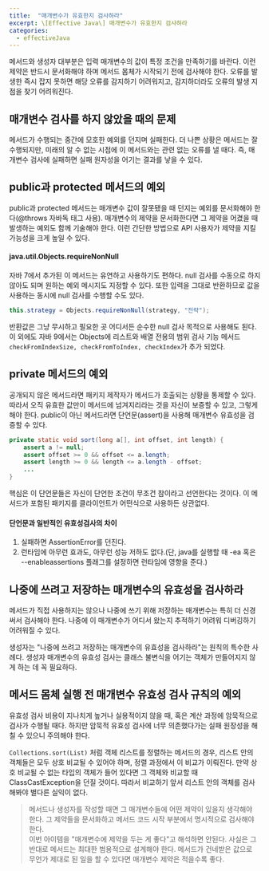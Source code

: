 ```yaml
---
title:  "매개변수가 유효한지 검사하라"
excerpt: \[Effective Java\] 매개변수가 유효한지 검사하라
categories:
  - effectiveJava
---
```


메서드와 생성자 대부분은 입력 매개변수의 값이 특정 조건을 만족하기를 바란다. 이런 제약은 반드시 문서화해야 하며 메서드 몸체가 시작되기 전에 검사해야 한다. 오류를 발생한 즉시 잡지 못하면 해당 오류를 감지하기 어려워지고, 감지하더라도 오류의 발생 지점을 찾기 어려워진다.

## 매개변수 검사를 하지 않았을 때의 문제
메서드가 수행되는 중간에 모호한 예외를 던지며 실패한다. 더 나쁜 상황은 메서드는 잘 수행되지만, 미래의 알 수 없는 시점에 이 메서드와는 관련 없는 오류를 낼 때다. 즉, 매개변수 검사에 실패하면 실패 원자성을 어기는 결과를 낳을 수 있다.

## public과 protected 메서드의 예외
public과 protected 메서드는 매개변수 값이 잘못됐을 때 던지는 예외를 문서화해야 한다(@throws 자바독 태그 사용). 매개변수의 제약을 문서화한다면 그 제약을 어겼을 때 발생하는 예외도 함께 기술해야 한다. 이런 간단한 방법으로 API 사용자가 제약을 지킬 가능성을 크게 높일 수 있다.  

#### java.util.Objects.requireNonNull
자바 7에서 추가된 이 메서드는 유연하고 사용하기도 편하다. null 검사를 수동으로 하지 않아도 되며 원하는 예외 메시지도 지정할 수 있다. 또한 입력을 그대로 반환하므로 값을 사용하는 동시에 null 검사를 수행할 수도 있다.

  
```java
this.strategy = Objects.requireNonNull(strategy, "전략");
```  

반환값은 그냥 무시하고 필요한 곳 어디서든 순수한 null 검사 목적으로 사용해도 된다. 이 외에도 자바 9에서는 Objects에 리스트와 배열 전용의 범위 검사 기능 메서드 `checkFromIndexSize, checkFromToIndex, checkIndex`가 추가 되었다.

## private 메서드의 예외
공개되지 않은 메서드라면 패키지 제작자가 메서드가 호출되는 상황을 통제할 수 있다. 따라서 오직 유효한 값만이 메서드에 넘겨지리라는 것을 자신이 보증할 수 있고, 그렇게 해야 한다. public이 아닌 메서드라면 단언문(assert)을 사용해 매개변수 유효성을 검증할 수 있다.

  
```java
private static void sort(long a[], int offset, int length) {
	assert a != null;
	assert offset >= 0 && offset <= a.length;
	assert length >= 0 && length <= a.length - offset;
	...
}
```  
핵심은 이 단언문들은 자신이 단언한 조건이 무조건 참이라고 선언한다는 것이다. 이 메서드가 포함된 패키지를 클라이언트가 어떤식으로 사용하든 상관없다. 

#### 단언문과 일반적인 유효성검사의 차이
1. 실패하면 AssertionError를 던진다.
2. 런타임에 아무런 효과도, 아무런 성능 저하도 없다.(단, java를 실행할 때 -ea 혹은 --enableassertions 플래그를 설정하면 런타임에 영향을 준다.)


## 나중에 쓰려고 저장하는 매개변수의 유효성을 검사하라
메서드가 직접 사용하지는 않으나 나중에 쓰기 위해 저장하는 매개변수는 특히 더 신경 써서 검사해야 한다. 나중에 이 매개변수가 어디서 왔는지 추적하기 어려워 디버깅하기 어려워질 수 있다.  

생성자는 "나중에 쓰려고 저장하는 매개변수의 유효성을 검사하라"는 원칙의 특수한 사례다. 생성자 매개변수의 유효성 검사는 클래스 불변식을 어기는 객체가 만들어지지 않게 하는 데 꼭 필요하다.  


## 메서드 몸체 실행 전 매개변수 유효성 검사 규칙의 예외
유효성 검사 비용이 지나치게 높거나 실용적이지 않을 때, 혹은 계산 과정에 암묵적으로 검사가 수행될 때다. 하지만 암묵적 유효성 검사에 너무 의존했다가는 실패 원장성을 해칠 수 있으니 주의해야 한다.  

`Collections.sort(List)` 처럼 객체 리스트를 정렬하는 메서드의 경우, 리스트 안의 객체들은 모두 상호 비교될 수 있어야 하며, 정렬 과정에서 이 비교가 이뤄진다. 만약 상호 비교될 수 없는 타입의 객체가 들어 있다면 그 객체와 비교할 때 ClassCastException을 던질 것이다. 따라서 비교하기 앞서 리스트 안의 객체를 검사해봐야 별다른 실익이 없다.


> 메서드나 생성자를 작성할 때면 그 매개변수들에 어떤 제약이 있을지 생각해야 한다. 그 제약들을 문서화하고 메서드 코드 시작 부분에서 명시적으로 검사해야 한다.  
이번 아이템을 "매개변수에 제약을 두는 게 좋다"고 해석하면 안된다. 사실은 그 반대로 메서드는 최대한 범용적으로 설계해야 한다. 메서드가 건네받은 값으로 무언가 제대로 된 일을 할 수 있다면 매개변수 제약은 적을수록 좋다.
